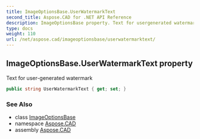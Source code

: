 ```yaml
---
title: ImageOptionsBase.UserWatermarkText
second_title: Aspose.CAD for .NET API Reference
description: ImageOptionsBase property. Text for usergenerated watermark
type: docs
weight: 110
url: /net/aspose.cad/imageoptionsbase/userwatermarktext/
---
```

## ImageOptionsBase.UserWatermarkText property

Text for user-generated watermark

```csharp
public string UserWatermarkText { get; set; }
```

### See Also

* class [ImageOptionsBase](../)
* namespace [Aspose.CAD](../../../aspose.cad/)
* assembly [Aspose.CAD](../../../)


